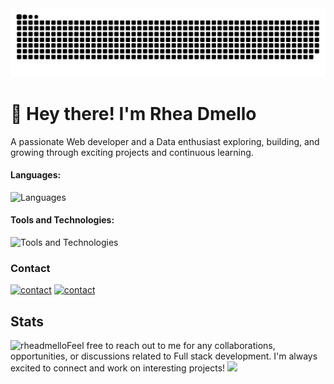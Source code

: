 <picture>
  <source
    media="(prefers-color-scheme: dark)"
    srcset="https://raw.githubusercontent.com/platane/snk/output/github-contribution-grid-snake-dark.svg"
  />
  <source
    media="(prefers-color-scheme: dark)"
    srcset="https://raw.githubusercontent.com/platane/snk/output/github-contribution-grid-snake.svg"
  />
  <img
    alt="github contribution grid snake animation"
    src="https://raw.githubusercontent.com/platane/snk/output/github-contribution-grid-snake.svg"
  />
</picture>

# 👋 Hey there! I'm Rhea Dmello
A passionate Web developer and a Data enthusiast exploring, building, and growing through exciting projects and continuous learning.

#### Languages:

![Languages](https://skillicons.dev/icons?i=typescript,javascript,cpp,c,html,css,r,react)

#### Tools and Technologies:

![Tools and Technologies](https://skillicons.dev/icons?i=git,github,mongodb,expressjs,nodejs,bootstrap,mysql,postgresql,nextjs,tailwind,googlecloud,sklearn,tensorflow,vscode,jupyter)

### Contact

[![contact](https://skillicons.dev/icons?i=linkedin)](https://www.linkedin.com/in/dmellorhea)
[![contact](https://skillicons.dev/icons?i=gmail)](mailto:rheadmello2004@gmail.com)


## Stats

<p><img align="left" src="https://github-readme-stats.vercel.app/api/top-langs?username=rheadmello&show_icons=true&locale=en&layout=compact" alt="rheadmello" /></p>

Feel free to reach out to me for any collaborations, opportunities, or discussions related to Full stack development. I'm always excited to connect and work on interesting projects!
![](https://komarev.com/ghpvc/?username=your-github-RheaDmello)

